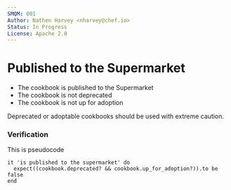 ```yaml
---
SMQM: 001
Author: Nathen Harvey <nharvey@chef.io>
Status: In Progress
License: Apache 2.0
---
```


# Published to the Supermarket

* The cookbook is published to the Supermarket
* The cookbook is not deprecated
* The cookbook is not up for adoption

Deprecated or adoptable cookbooks should be used with extreme caution.

### Verification

This is pseudocode

    it 'is published to the supermarket' do
      expect((cookbook.deprecated? && cookbook.up_for_adoption?)).to be false
    end
